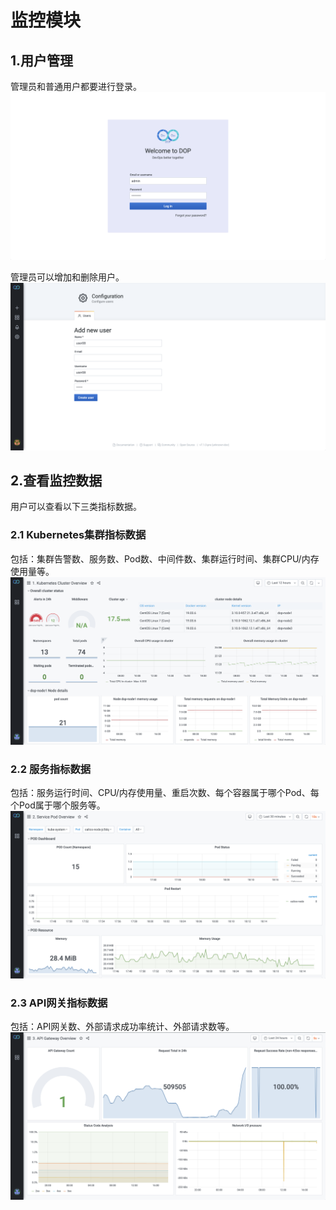 # 监控模块

## 1.用户管理

管理员和普通用户都要进行登录。
![login](./img/monitoring/login.png)

管理员可以增加和删除用户。
![config](./img/monitoring/config.png)

## 2.查看监控数据

用户可以查看以下三类指标数据。

### 2.1 Kubernetes集群指标数据

包括：集群告警数、服务数、Pod数、中间件数、集群运行时间、集群CPU/内存使用量等。
![k8s](./img/monitoring/kubernetes.png)

### 2.2 服务指标数据

包括：服务运行时间、CPU/内存使用量、重启次数、每个容器属于哪个Pod、每个Pod属于哪个服务等。
![pod](./img/monitoring/pod.png)

### 2.3 API网关指标数据

包括：API网关数、外部请求成功率统计、外部请求数等。
![gateway](./img/monitoring/gateway.png)
